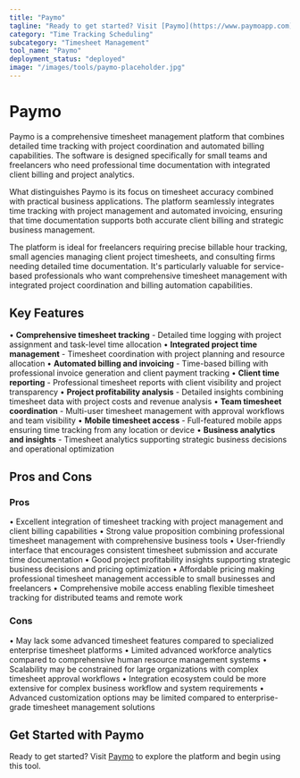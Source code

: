 ```yaml
---
title: "Paymo"
tagline: "Ready to get started? Visit [Paymo](https://www.paymoapp.com) to explore the platform and begin using this tool...."
category: "Time Tracking Scheduling"
subcategory: "Timesheet Management"
tool_name: "Paymo"
deployment_status: "deployed"
image: "/images/tools/paymo-placeholder.jpg"
---
```


# Paymo

Paymo is a comprehensive timesheet management platform that combines detailed time tracking with project coordination and automated billing capabilities. The software is designed specifically for small teams and freelancers who need professional time documentation with integrated client billing and project analytics.

What distinguishes Paymo is its focus on timesheet accuracy combined with practical business applications. The platform seamlessly integrates time tracking with project management and automated invoicing, ensuring that time documentation supports both accurate client billing and strategic business management.

The platform is ideal for freelancers requiring precise billable hour tracking, small agencies managing client project timesheets, and consulting firms needing detailed time documentation. It's particularly valuable for service-based professionals who want comprehensive timesheet management with integrated project coordination and billing automation capabilities.

## Key Features

• **Comprehensive timesheet tracking** - Detailed time logging with project assignment and task-level time allocation
• **Integrated project time management** - Timesheet coordination with project planning and resource allocation
• **Automated billing and invoicing** - Time-based billing with professional invoice generation and client payment tracking
• **Client time reporting** - Professional timesheet reports with client visibility and project transparency
• **Project profitability analysis** - Detailed insights combining timesheet data with project costs and revenue analysis
• **Team timesheet coordination** - Multi-user timesheet management with approval workflows and team visibility
• **Mobile timesheet access** - Full-featured mobile apps ensuring time tracking from any location or device
• **Business analytics and insights** - Timesheet analytics supporting strategic business decisions and operational optimization

## Pros and Cons

### Pros
• Excellent integration of timesheet tracking with project management and client billing capabilities
• Strong value proposition combining professional timesheet management with comprehensive business tools
• User-friendly interface that encourages consistent timesheet submission and accurate time documentation
• Good project profitability insights supporting strategic business decisions and pricing optimization
• Affordable pricing making professional timesheet management accessible to small businesses and freelancers
• Comprehensive mobile access enabling flexible timesheet tracking for distributed teams and remote work

### Cons
• May lack some advanced timesheet features compared to specialized enterprise timesheet platforms
• Limited advanced workforce analytics compared to comprehensive human resource management systems
• Scalability may be constrained for large organizations with complex timesheet approval workflows
• Integration ecosystem could be more extensive for complex business workflow and system requirements
• Advanced customization options may be limited compared to enterprise-grade timesheet management solutions

## Get Started with Paymo

Ready to get started? Visit [Paymo](https://www.paymoapp.com) to explore the platform and begin using this tool.